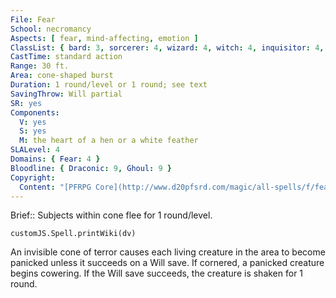 ```yaml
---
File: Fear
School: necromancy
Aspects: [ fear, mind-affecting, emotion ]
ClassList: { bard: 3, sorcerer: 4, wizard: 4, witch: 4, inquisitor: 4, antipaladin: 4, bloodrager: 4, shaman: 4, occultist: 4, psychic: 4, mesmerist: 3, spiritualist: 4, medium: 4 }
CastTime: standard action
Range: 30 ft.
Area: cone-shaped burst
Duration: 1 round/level or 1 round; see text
SavingThrow: Will partial
SR: yes
Components:
  V: yes
  S: yes
  M: the heart of a hen or a white feather
SLALevel: 4
Domains: { Fear: 4 }
Bloodline: { Draconic: 9, Ghoul: 9 }
Copyright:
  Content: "[PFRPG Core](http://www.d20pfsrd.com/magic/all-spells/f/fear)"
---
```

Brief:: Subjects within cone flee for 1 round/level.

```dataviewjs
customJS.Spell.printWiki(dv)
```

An invisible cone of terror causes each living creature in the area to become panicked unless it succeeds on a Will save. If cornered, a panicked creature begins cowering. If the Will save succeeds, the creature is shaken for 1 round.
